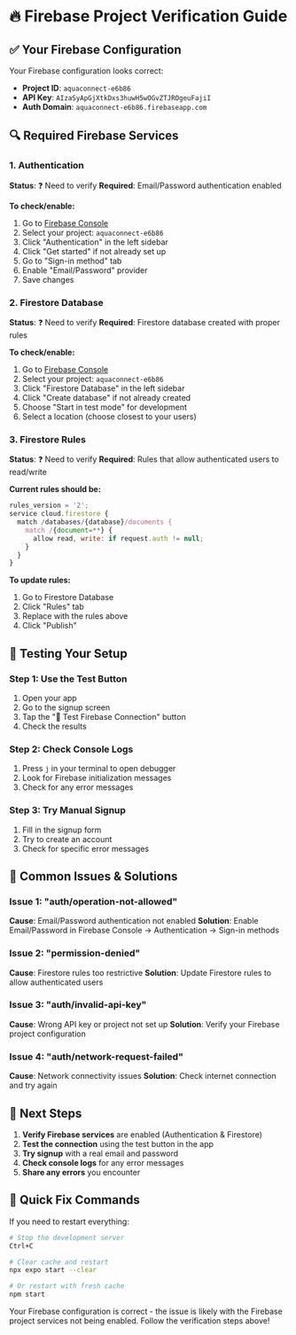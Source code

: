 # 🔥 Firebase Project Verification Guide

## ✅ Your Firebase Configuration
Your Firebase configuration looks correct:
- **Project ID**: `aquaconnect-e6b86`
- **API Key**: `AIzaSyApGjXtkDxs3huwH5wOGvZTJROgeuFajiI`
- **Auth Domain**: `aquaconnect-e6b86.firebaseapp.com`

## 🔍 Required Firebase Services

### 1. Authentication
**Status**: ❓ Need to verify
**Required**: Email/Password authentication enabled

**To check/enable:**
1. Go to [Firebase Console](https://console.firebase.google.com/)
2. Select your project: `aquaconnect-e6b86`
3. Click "Authentication" in the left sidebar
4. Click "Get started" if not already set up
5. Go to "Sign-in method" tab
6. Enable "Email/Password" provider
7. Save changes

### 2. Firestore Database
**Status**: ❓ Need to verify
**Required**: Firestore database created with proper rules

**To check/enable:**
1. Go to [Firebase Console](https://console.firebase.google.com/)
2. Select your project: `aquaconnect-e6b86`
3. Click "Firestore Database" in the left sidebar
4. Click "Create database" if not already created
5. Choose "Start in test mode" for development
6. Select a location (choose closest to your users)

### 3. Firestore Rules
**Status**: ❓ Need to verify
**Required**: Rules that allow authenticated users to read/write

**Current rules should be:**
```javascript
rules_version = '2';
service cloud.firestore {
  match /databases/{database}/documents {
    match /{document=**} {
      allow read, write: if request.auth != null;
    }
  }
}
```

**To update rules:**
1. Go to Firestore Database
2. Click "Rules" tab
3. Replace with the rules above
4. Click "Publish"

## 🧪 Testing Your Setup

### Step 1: Use the Test Button
1. Open your app
2. Go to the signup screen
3. Tap the "🧪 Test Firebase Connection" button
4. Check the results

### Step 2: Check Console Logs
1. Press `j` in your terminal to open debugger
2. Look for Firebase initialization messages
3. Check for any error messages

### Step 3: Try Manual Signup
1. Fill in the signup form
2. Try to create an account
3. Check for specific error messages

## 🚨 Common Issues & Solutions

### Issue 1: "auth/operation-not-allowed"
**Cause**: Email/Password authentication not enabled
**Solution**: Enable Email/Password in Firebase Console → Authentication → Sign-in methods

### Issue 2: "permission-denied"
**Cause**: Firestore rules too restrictive
**Solution**: Update Firestore rules to allow authenticated users

### Issue 3: "auth/invalid-api-key"
**Cause**: Wrong API key or project not set up
**Solution**: Verify your Firebase project configuration

### Issue 4: "auth/network-request-failed"
**Cause**: Network connectivity issues
**Solution**: Check internet connection and try again

## 📱 Next Steps

1. **Verify Firebase services** are enabled (Authentication & Firestore)
2. **Test the connection** using the test button in the app
3. **Try signup** with a real email and password
4. **Check console logs** for any error messages
5. **Share any errors** you encounter

## 🔧 Quick Fix Commands

If you need to restart everything:
```bash
# Stop the development server
Ctrl+C

# Clear cache and restart
npx expo start --clear

# Or restart with fresh cache
npm start
```

Your Firebase configuration is correct - the issue is likely with the Firebase project services not being enabled. Follow the verification steps above!
